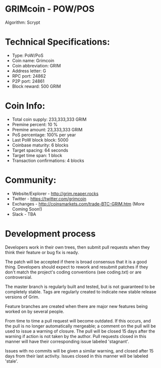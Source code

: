 GRIMcoin - POW/POS
==========================
Algorithm: Scrypt

Technical Specifications:
==========================

- Type: PoW/PoS
- Coin name: Grimcoin
- Coin abbreviation: GRIM
- Address letter: G
- RPC port: 24862
- P2P port: 24861
- Block reward: 500 GRIM

Coin Info:
===========================
- Total coin supply: 233,333,333 GRIM
- Premine percent: 10 %
- Premine amount: 23,333,333 GRIM
- PoS percentage: 100% per year
- Last PoW block block: 5000
- Coinbase maturity: 6 blocks
- Target spacing: 64 seconds
- Target time span: 1 block
- Transaction confirmations: 4 blocks

Community:
===========================
- Website/Explorer - http://grim.reaper.rocks
- Twitter - https://twitter.com/grimcoin
- Exchanges - http://coinsmarkets.com/trade-BTC-GRIM.htm (More Coming Soon!)
- Slack - TBA

Development process
===========================

Developers work in their own trees, then submit pull requests when
they think their feature or bug fix is ready.

The patch will be accepted if there is broad consensus that it is a
good thing.  Developers should expect to rework and resubmit patches
if they don't match the project's coding conventions (see coding.txt)
or are controversial.

The master branch is regularly built and tested, but is not guaranteed
to be completely stable. Tags are regularly created to indicate new
stable release versions of Grim.

Feature branches are created when there are major new features being
worked on by several people.

From time to time a pull request will become outdated. If this occurs, and
the pull is no longer automatically mergeable; a comment on the pull will
be used to issue a warning of closure. The pull will be closed 15 days
after the warning if action is not taken by the author. Pull requests closed
in this manner will have their corresponding issue labeled 'stagnant'.

Issues with no commits will be given a similar warning, and closed after
15 days from their last activity. Issues closed in this manner will be 
labeled 'stale'.
